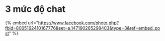 # 3 mức độ chat

{% embed url="https://www.facebook.com/photo.php?fbid=8065162410167776&set=a.147190265298403&type=3&ref=embed_post" %}
